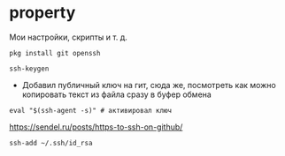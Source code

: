 # property

Мои настройки, скрипты и т. д.

```
pkg install git openssh
```
```
ssh-keygen
```
- Добавил публичный ключ на гит, сюда же, посмотреть как можно копировать текст из файла сразу в буфер обмена

```
eval "$(ssh-agent -s)" # активировал ключ
```

https://sendel.ru/posts/https-to-ssh-on-github/

```
ssh-add ~/.ssh/id_rsa
```
